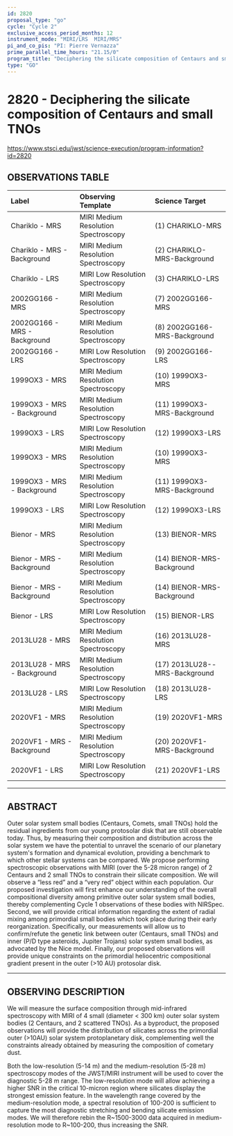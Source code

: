 ```yaml
---
id: 2820
proposal_type: "go"
cycle: "Cycle 2"
exclusive_access_period_months: 12
instrument_mode: "MIRI/LRS  MIRI/MRS"
pi_and_co_pis: "PI: Pierre Vernazza"
prime_parallel_time_hours: "21.15/0"
program_title: "Deciphering the silicate composition of Centaurs and small TNOs"
type: "GO"
---
```

# 2820 - Deciphering the silicate composition of Centaurs and small TNOs
https://www.stsci.edu/jwst/science-execution/program-information?id=2820
## OBSERVATIONS TABLE
| Label                        | Observing Template                | Science Target                  |
| :--------------------------- | :-------------------------------- | :------------------------------ |
| Chariklo - MRS               | MIRI Medium Resolution Spectroscopy | (1) CHARIKLO-MRS                |
| Chariklo - MRS - Background  | MIRI Medium Resolution Spectroscopy | (2) CHARIKLO-MRS-Background     |
| Chariklo - LRS               | MIRI Low Resolution Spectroscopy  | (3) CHARIKLO-LRS                |
| 2002GG166 - MRS              | MIRI Medium Resolution Spectroscopy | (7) 2002GG166-MRS               |
| 2002GG166 - MRS - Background | MIRI Medium Resolution Spectroscopy | (8) 2002GG166-MRS-Background    |
| 2002GG166 - LRS              | MIRI Low Resolution Spectroscopy  | (9) 2002GG166-LRS               |
| 1999OX3 - MRS                | MIRI Medium Resolution Spectroscopy | (10) 1999OX3-MRS                |
| 1999OX3 - MRS - Background   | MIRI Medium Resolution Spectroscopy | (11) 1999OX3-MRS-Background     |
| 1999OX3 - LRS                | MIRI Low Resolution Spectroscopy  | (12) 1999OX3-LRS                |
| 1999OX3 - MRS                | MIRI Medium Resolution Spectroscopy | (10) 1999OX3-MRS                |
| 1999OX3 - MRS - Background   | MIRI Medium Resolution Spectroscopy | (11) 1999OX3-MRS-Background     |
| 1999OX3 - LRS                | MIRI Low Resolution Spectroscopy  | (12) 1999OX3-LRS                |
| Bienor - MRS                 | MIRI Medium Resolution Spectroscopy | (13) BIENOR-MRS                 |
| Bienor - MRS - Background    | MIRI Medium Resolution Spectroscopy | (14) BIENOR-MRS-Background      |
| Bienor - MRS - Background    | MIRI Medium Resolution Spectroscopy | (14) BIENOR-MRS-Background      |
| Bienor - LRS                 | MIRI Low Resolution Spectroscopy  | (15) BIENOR-LRS                 |
| 2013LU28 - MRS               | MIRI Medium Resolution Spectroscopy | (16) 2013LU28-MRS               |
| 2013LU28 - MRS - Background  | MIRI Medium Resolution Spectroscopy | (17) 2013LU28--MRS-Background   |
| 2013LU28 - LRS               | MIRI Low Resolution Spectroscopy  | (18) 2013LU28-LRS               |
| 2020VF1 - MRS                | MIRI Medium Resolution Spectroscopy | (19) 2020VF1-MRS                |
| 2020VF1 - MRS - Background   | MIRI Medium Resolution Spectroscopy | (20) 2020VF1-MRS-Background     |
| 2020VF1 - LRS                | MIRI Low Resolution Spectroscopy  | (21) 2020VF1-LRS                |

---

## ABSTRACT

Outer solar system small bodies (Centaurs, Comets, small TNOs) hold the residual ingredients from our young protosolar disk that are still observable today. Thus, by measuring their composition and distribution across the solar system we have the potential to unravel the scenario of our planetary system's formation and dynamical evolution, providing a benchmark to which other stellar systems can be compared. We propose performing spectroscopic observations with MIRI (over the 5-28 micron range) of 2 Centaurs and 2 small TNOs to constrain their silicate composition. We will observe a “less red” and a “very red” object within each population. Our proposed investigation will first enhance our understanding of the overall compositional diversity among primitive outer solar system small bodies, thereby complementing Cycle 1 observations of these bodies with NIRSpec. Second, we will provide critical information regarding the extent of radial mixing among primordial small bodies which took place during their early reorganization. Specifically, our measurements will allow us to confirm/refute the genetic link between outer (Centaurs, small TNOs) and inner (P/D type asteroids, Jupiter Trojans) solar system small bodies, as advocated by the Nice model. Finally, our proposed observations will provide unique constraints on the primordial heliocentric compositional gradient present in the outer (>10 AU) protosolar disk.

---

## OBSERVING DESCRIPTION

We will measure the surface composition through mid-infrared spectroscopy with MIRI of 4 small (diameter < 300 km) outer solar system bodies (2 Centaurs, and 2 scattered TNOs). As a byproduct, the proposed observations will provide the distribution of silicates across the primordial outer (>10AU) solar system protoplanetary disk, complementing well the constraints already obtained by measuring the composition of cometary dust.

Both the low-resolution (5-14 m) and the medium-resolution (5-28 m) spectroscopy modes of the JWST/MIRI instrument will be used to cover the diagnostic 5-28 m range. The low-resolution mode will allow achieving a higher SNR in the critical 10-micron region where silicates display the strongest emission feature. In the wavelength range covered by the medium-resolution mode, a spectral resolution of 100-200 is sufficient to capture the most diagnostic stretching and bending silicate emission modes. We will therefore rebin the R~1500-3000 data acquired in medium-resolution mode to R~100-200, thus increasing the SNR.